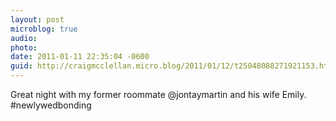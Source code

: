 ```yaml
---
layout: post
microblog: true
audio: 
photo: 
date: 2011-01-11 22:35:04 -0600
guid: http://craigmcclellan.micro.blog/2011/01/12/t25048088271921153.html
---
```

Great night with my former roommate @jontaymartin and his wife Emily. #newlywedbonding
